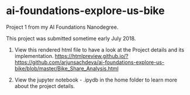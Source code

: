 # ai-foundations-explore-us-bike
Project 1 from my AI Foundations Nanodegree.

This project was submitted sometime early July 2018.

1. View this rendered html file to have a look at the Project details and its implementation.
https://htmlpreview.github.io/?https://github.com/arjunsachdeva/ai-foundations-explore-us-bike/blob/master/Bike_Share_Analysis.html

2. View the jupyter notebook - .ipydb in the home folder to learn more about the project details.
